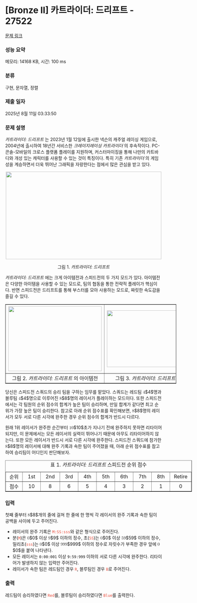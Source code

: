 # [Bronze II] 카트라이더: 드리프트 - 27522 

[문제 링크](https://www.acmicpc.net/problem/27522) 

### 성능 요약

메모리: 14168 KB, 시간: 100 ms

### 분류

구현, 문자열, 정렬

### 제출 일자

2025년 8월 11일 03:33:50

### 문제 설명

<p><em>카트라이더: 드리프트 </em>는 2023년 1월 12일에 출시한 넥슨의 캐주얼 레이싱 게임으로, 2004년에 출시하여 18년간 서비스한 <em>크레이지레이싱 카트라이더 </em>의 후속작이다. PC-콘솔-모바일의 크로스 플랫폼 플레이를 지원하며, 커스터마이징을 통해 나만의 카트바디와 개성 있는 캐릭터를 사용할 수 있는 것이 특징이다. 특히 기존 <em>카트라이더 </em>의 게임성을 계승하면서 더욱 뛰어난 그래픽을 자랑한다는 점에서 많은 관심을 받고 있다.</p>

<p style="text-align: center;"><img alt="" src="https://upload.acmicpc.net/6f58a183-4600-4a46-bacf-0a4bb5a33223/-/preview/" style="height: 281px; width: 500px;"></p>

<p style="text-align: center;">그림 1. <em>카트라이더: 드리프트</em></p>

<p><em>카트라이더: 드리프트 </em>에는 크게 아이템전과 스피드전의 두 가지 모드가 있다. 아이템전은 다양한 아이템을 사용할 수 있는 모드로, 팀의 협동을 통한 전략적 플레이가 핵심이다. 반면 스피드전은 드리프트를 통해 부스터를 모아 사용하는 모드로, 짜릿한 속도감을 즐길 수 있다.</p>

<table align="center" border="1" cellpadding="1" cellspacing="1" class="table table-bordered" style="width: 550px;">
	<tbody>
		<tr>
			<td style="text-align: center; vertical-align: middle; width: 275px;"><img alt="" src="https://upload.acmicpc.net/ba882598-d3dc-49d2-a290-6e50e490fa23/-/preview/" style="height: 208px; width: 300px;"></td>
			<td style="text-align: center; vertical-align: middle; width: 275px;">
			<p><img alt="" src="https://upload.acmicpc.net/5e15f25a-371a-4008-9d1c-7fe4d6ea112f/-/preview/" style="height: 182px; width: 330px;"></p>
			</td>
		</tr>
		<tr>
			<td style="text-align: center; vertical-align: middle; width: 275px;">그림 2. <em>카트라이더: 드리프트 </em>의 아이템전</td>
			<td style="text-align: center; vertical-align: middle; width: 275px;">그림 3. <em>카트라이더: 드리프트 </em>의 스피드전</td>
		</tr>
	</tbody>
</table>

<p>당신은 스피드전 스쿼드의 승리 팀을 구하는 임무를 맡았다. 스쿼드는 레드팀 <mjx-container class="MathJax" jax="CHTML" style="font-size: 99.9%; position: relative;"><mjx-math class="MJX-TEX" aria-hidden="true"><mjx-mn class="mjx-n"><mjx-c class="mjx-c34"></mjx-c></mjx-mn></mjx-math><mjx-assistive-mml unselectable="on" display="inline"><math xmlns="http://www.w3.org/1998/Math/MathML"><mn>4</mn></math></mjx-assistive-mml><span aria-hidden="true" class="no-mathjax mjx-copytext">$4$</span></mjx-container>명과 블루팀 <mjx-container class="MathJax" jax="CHTML" style="font-size: 99.9%; position: relative;"><mjx-math class="MJX-TEX" aria-hidden="true"><mjx-mn class="mjx-n"><mjx-c class="mjx-c34"></mjx-c></mjx-mn></mjx-math><mjx-assistive-mml unselectable="on" display="inline"><math xmlns="http://www.w3.org/1998/Math/MathML"><mn>4</mn></math></mjx-assistive-mml><span aria-hidden="true" class="no-mathjax mjx-copytext">$4$</span></mjx-container>명으로 이루어진 <mjx-container class="MathJax" jax="CHTML" style="font-size: 99.9%; position: relative;"><mjx-math class="MJX-TEX" aria-hidden="true"><mjx-mn class="mjx-n"><mjx-c class="mjx-c38"></mjx-c></mjx-mn></mjx-math><mjx-assistive-mml unselectable="on" display="inline"><math xmlns="http://www.w3.org/1998/Math/MathML"><mn>8</mn></math></mjx-assistive-mml><span aria-hidden="true" class="no-mathjax mjx-copytext">$8$</span></mjx-container>명의 레이서가 플레이하는 모드이다. 또한 스피드전에서는 각 팀원의 순위 점수의 합계가 높은 팀이 승리하며, 만일 합계가 같다면 최고 순위가 가장 높은 팀이 승리한다. 참고로 아래 순위 점수표를 확인해보면, <mjx-container class="MathJax" jax="CHTML" style="font-size: 99.9%; position: relative;"><mjx-math class="MJX-TEX" aria-hidden="true"><mjx-mn class="mjx-n"><mjx-c class="mjx-c38"></mjx-c></mjx-mn></mjx-math><mjx-assistive-mml unselectable="on" display="inline"><math xmlns="http://www.w3.org/1998/Math/MathML"><mn>8</mn></math></mjx-assistive-mml><span aria-hidden="true" class="no-mathjax mjx-copytext">$8$</span></mjx-container>명의 레이서가 모두 서로 다른 시각에 완주한 경우 순위 점수의 합계가 반드시 다르다.</p>

<p>원래 1위 레이서가 완주한 순간부터 <mjx-container class="MathJax" jax="CHTML" style="font-size: 99.9%; position: relative;"><mjx-math class="MJX-TEX" aria-hidden="true"><mjx-mn class="mjx-n"><mjx-c class="mjx-c31"></mjx-c><mjx-c class="mjx-c30"></mjx-c></mjx-mn></mjx-math><mjx-assistive-mml unselectable="on" display="inline"><math xmlns="http://www.w3.org/1998/Math/MathML"><mn>10</mn></math></mjx-assistive-mml><span aria-hidden="true" class="no-mathjax mjx-copytext">$10$</span></mjx-container>초가 지나기 전에 완주하지 못하면 리타이어되지만, 이 문제에서는 모든 레이서의 실력이 뛰어나기 때문에 아무도 리타이어하지 않는다. 또한 모든 레이서가 반드시 서로 다른 시각에 완주한다. 스피드전 스쿼드에 참가한 <mjx-container class="MathJax" jax="CHTML" style="font-size: 99.9%; position: relative;"><mjx-math class="MJX-TEX" aria-hidden="true"><mjx-mn class="mjx-n"><mjx-c class="mjx-c38"></mjx-c></mjx-mn></mjx-math><mjx-assistive-mml unselectable="on" display="inline"><math xmlns="http://www.w3.org/1998/Math/MathML"><mn>8</mn></math></mjx-assistive-mml><span aria-hidden="true" class="no-mathjax mjx-copytext">$8$</span></mjx-container>명의 레이서에 대해 완주 기록과 속한 팀이 주어졌을 때, 아래 순위 점수표를 참고하여 승리팀이 어디인지 판단해보자.</p>

<table align="center" border="1" cellpadding="1" cellspacing="1" class="table table-bordered" style="width: 600px;" summary="카트라이더: 드리프트 순위 점수 표">
	<caption>표 1. <em>카트라이더: 드리프트</em> 스피드전 순위 점수</caption>
	<tbody>
		<tr>
			<td style="text-align: center; vertical-align: middle; width: 60px;">순위</td>
			<td style="text-align: center; vertical-align: middle; width: 60px;">1st</td>
			<td style="text-align: center; vertical-align: middle; width: 60px;">2nd</td>
			<td style="text-align: center; vertical-align: middle; width: 60px;">3rd</td>
			<td style="text-align: center; vertical-align: middle; width: 60px;">4th</td>
			<td style="text-align: center; vertical-align: middle; width: 60px;">5th</td>
			<td style="text-align: center; vertical-align: middle; width: 60px;">6th</td>
			<td style="text-align: center; vertical-align: middle; width: 60px;">7th</td>
			<td style="text-align: center; vertical-align: middle; width: 60px;">8th</td>
			<td style="text-align: center; vertical-align: middle; width: 60px;">Retire</td>
		</tr>
		<tr>
			<td style="text-align: center; vertical-align: middle; width: 60px;">점수</td>
			<td style="text-align: center; vertical-align: middle; width: 60px;">10</td>
			<td style="text-align: center; vertical-align: middle; width: 60px;">8</td>
			<td style="text-align: center; vertical-align: middle; width: 60px;">6</td>
			<td style="text-align: center; vertical-align: middle; width: 60px;">5</td>
			<td style="text-align: center; vertical-align: middle; width: 60px;">4</td>
			<td style="text-align: center; vertical-align: middle; width: 60px;">3</td>
			<td style="text-align: center; vertical-align: middle; width: 60px;">2</td>
			<td style="text-align: center; vertical-align: middle; width: 60px;">1</td>
			<td style="text-align: center; vertical-align: middle; width: 60px;">0</td>
		</tr>
	</tbody>
</table>

### 입력 

 <p>첫째 줄부터 <mjx-container class="MathJax" jax="CHTML" style="font-size: 99.9%; position: relative;"><mjx-math class="MJX-TEX" aria-hidden="true"><mjx-mn class="mjx-n"><mjx-c class="mjx-c38"></mjx-c></mjx-mn></mjx-math><mjx-assistive-mml unselectable="on" display="inline"><math xmlns="http://www.w3.org/1998/Math/MathML"><mn>8</mn></math></mjx-assistive-mml><span aria-hidden="true" class="no-mathjax mjx-copytext">$8$</span></mjx-container>개의 줄에 걸쳐 한 줄에 한 명씩 각 레이서의 완주 기록과 속한 팀이 공백을 사이에 두고 주어진다.</p>

<ul>
	<li>레이서의 완주 기록은 <span data-darkreader-inline-color="" style="color: rgb(231, 76, 60); --darkreader-inline-color:#e95849;"><code>M:SS:sss</code></span>와 같은 형식으로 주어진다.</li>
	<li>분(<span data-darkreader-inline-color="" style="color: rgb(231, 76, 60); --darkreader-inline-color:#e95849;"><code>M</code></span>)은 <mjx-container class="MathJax" jax="CHTML" style="font-size: 99.9%; position: relative;"><mjx-math class="MJX-TEX" aria-hidden="true"><mjx-mn class="mjx-n"><mjx-c class="mjx-c30"></mjx-c></mjx-mn></mjx-math><mjx-assistive-mml unselectable="on" display="inline"><math xmlns="http://www.w3.org/1998/Math/MathML"><mn>0</mn></math></mjx-assistive-mml><span aria-hidden="true" class="no-mathjax mjx-copytext">$0$</span></mjx-container> 이상 <mjx-container class="MathJax" jax="CHTML" style="font-size: 99.9%; position: relative;"><mjx-math class="MJX-TEX" aria-hidden="true"><mjx-mn class="mjx-n"><mjx-c class="mjx-c39"></mjx-c></mjx-mn></mjx-math><mjx-assistive-mml unselectable="on" display="inline"><math xmlns="http://www.w3.org/1998/Math/MathML"><mn>9</mn></math></mjx-assistive-mml><span aria-hidden="true" class="no-mathjax mjx-copytext">$9$</span></mjx-container> 이하의 정수, 초(<span data-darkreader-inline-color="" style="color: rgb(231, 76, 60); --darkreader-inline-color:#e95849;"><code>SS</code></span>)는 <mjx-container class="MathJax" jax="CHTML" style="font-size: 99.9%; position: relative;"><mjx-math class="MJX-TEX" aria-hidden="true"><mjx-mn class="mjx-n"><mjx-c class="mjx-c30"></mjx-c></mjx-mn></mjx-math><mjx-assistive-mml unselectable="on" display="inline"><math xmlns="http://www.w3.org/1998/Math/MathML"><mn>0</mn></math></mjx-assistive-mml><span aria-hidden="true" class="no-mathjax mjx-copytext">$0$</span></mjx-container> 이상 <mjx-container class="MathJax" jax="CHTML" style="font-size: 99.9%; position: relative;"><mjx-math class="MJX-TEX" aria-hidden="true"><mjx-mn class="mjx-n"><mjx-c class="mjx-c35"></mjx-c><mjx-c class="mjx-c39"></mjx-c></mjx-mn></mjx-math><mjx-assistive-mml unselectable="on" display="inline"><math xmlns="http://www.w3.org/1998/Math/MathML"><mn>59</mn></math></mjx-assistive-mml><span aria-hidden="true" class="no-mathjax mjx-copytext">$59$</span></mjx-container> 이하의 정수, 밀리초(<span data-darkreader-inline-color="" style="color: rgb(231, 76, 60); --darkreader-inline-color:#e95849;"><code>sss</code></span>)는 <mjx-container class="MathJax" jax="CHTML" style="font-size: 99.9%; position: relative;"><mjx-math class="MJX-TEX" aria-hidden="true"><mjx-mn class="mjx-n"><mjx-c class="mjx-c30"></mjx-c></mjx-mn></mjx-math><mjx-assistive-mml unselectable="on" display="inline"><math xmlns="http://www.w3.org/1998/Math/MathML"><mn>0</mn></math></mjx-assistive-mml><span aria-hidden="true" class="no-mathjax mjx-copytext">$0$</span></mjx-container> 이상 <mjx-container class="MathJax" jax="CHTML" style="font-size: 99.9%; position: relative;"><mjx-math class="MJX-TEX" aria-hidden="true"><mjx-mn class="mjx-n"><mjx-c class="mjx-c39"></mjx-c><mjx-c class="mjx-c39"></mjx-c><mjx-c class="mjx-c39"></mjx-c></mjx-mn></mjx-math><mjx-assistive-mml unselectable="on" display="inline"><math xmlns="http://www.w3.org/1998/Math/MathML"><mn>999</mn></math></mjx-assistive-mml><span aria-hidden="true" class="no-mathjax mjx-copytext">$999$</span></mjx-container> 이하의 정수로 자릿수가 부족한 경우 앞에 <mjx-container class="MathJax" jax="CHTML" style="font-size: 99.9%; position: relative;"><mjx-math class="MJX-TEX" aria-hidden="true"><mjx-mn class="mjx-n"><mjx-c class="mjx-c30"></mjx-c></mjx-mn></mjx-math><mjx-assistive-mml unselectable="on" display="inline"><math xmlns="http://www.w3.org/1998/Math/MathML"><mn>0</mn></math></mjx-assistive-mml><span aria-hidden="true" class="no-mathjax mjx-copytext">$0$</span></mjx-container>을 붙여 나타낸다.</li>
	<li>모든 레이서는 <code>0:00:001</code> 이상 <code>9:59:999</code> 이하의 서로 다른 시각에 완주한다. 리타이어가 발생하지 않는 입력만 주어진다.</li>
	<li>레이서가 속한 팀은 레드팀인 경우 <span data-darkreader-inline-color="" style="color: rgb(231, 76, 60); --darkreader-inline-color:#e95849;"><code>R</code></span>, 블루팀인 경우 <span data-darkreader-inline-color="" style="color: rgb(231, 76, 60); --darkreader-inline-color:#e95849;"><code>B</code></span>로 주어진다.</li>
</ul>

### 출력 

 <p>레드팀이 승리하였다면 <span data-darkreader-inline-color="" style="color: rgb(231, 76, 60); --darkreader-inline-color:#e95849;"><code>Red</code></span>를, 블루팀이 승리하였다면 <span data-darkreader-inline-color="" style="color: rgb(231, 76, 60); --darkreader-inline-color:#e95849;"><code>Blue</code></span>를 출력한다.</p>

